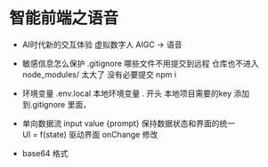 # 智能前端之语音
- AI时代新的交互体验
  虚拟数字人 AIGC -> 语音

- 敏感信息怎么保护
  .gitignore 哪些文件不用提交到远程 仓库也不进入
  node_modules/ 太大了 没有必要提交 npm i  

- 环境变量
  .env.local 本地环境变量 . 开头 本地项目需要的key
  添加到.gitignore 里面，

- 单向数据流
  input value {prompt}
  保持数据状态和界面的统一  
  UI = f(state) 驱动界面
  onChange 修改

- base64 格式
  